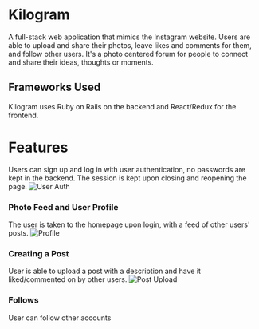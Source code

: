 # Kilogram

A full-stack web application that mimics the Instagram website. Users are able to upload and share their photos, leave likes and comments for them, and follow other users. It's a photo centered forum for people to connect and share their ideas, thoughts or moments.   

## Frameworks Used 

Kilogram uses Ruby on Rails on the backend and React/Redux for the frontend.

# Features 

Users can sign up and log in with user authentication, no passwords are kept in the backend. The session is kept upon closing and reopening the page. 
![User Auth](https://i.imgur.com/a7cprVw.png)

### Photo Feed and User Profile
The user is taken to the homepage upon login, with a feed of other users' posts. 
![Profile](https://i.imgur.com/CIAIOQJ.png)

### Creating a Post 
User is able to upload a post with a description and have it liked/commented on by other users.
![Post Upload](https://i.imgur.com/WYRhXbA.png)

### Follows 
User can follow other accounts 


